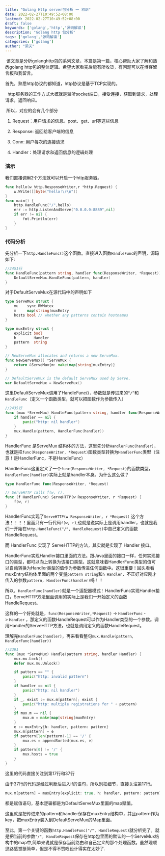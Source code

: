 ```yaml
---
title: "Golang Http server包分析 一 初识"
date: 2022-02-27T10:49:52+08:00
lastmod: 2022-02-27T10:49:52+08:00
draft: false
keywords: ['golang','http','源码解读']
description: "Golang http 包分析"
tags: ['golang','源码解读']
categories: ['golang']
author: "梁天"
---
```


  该文章是分析golanghttp包的系列文章，本篇是第一篇，核心帮助大家了解和熟悉golang http包的整体逻辑。希望大家看完后能有所收货，有问题可以在博客留言板和我留言。

<!--more-->

  首先，熟悉http协议的都知道，http协议是基于TCP实现的。

  http服务器的工作方式大概就是监听socket端口，接受连接，获取到请求，处理请求，返回响应。

 所以，对应的会有几个部分

1. Request：用户请求的信息。post、get、url等这些信息

2. Response: 返回给客户端的信息

3. Conn: 用户每次的连接请求

4. Handler：处理请求和返回信息的逻辑处理

### 演示

我们直接调用2个方法就可以开启一个http服务器。

```go
func hello(w http.ResponseWriter,r *http.Request) {
    w.Write([]byte("hello!\r\n"))
}
func main() {
    http.HandleFunc("/",hello)
    err := http.ListenAndServe("0.0.0.0:8889",nil)
    if err != nil {
        fmt.Println(err)
    }
}
```

### 代码分析

先分析一下`http.HandleFunc()`这个函数。直接进入函数`HandleFunc`的声明，源码如下:

```go
//2451行
func HandleFunc(pattern string, handler func(ResponseWriter, *Request)) {
    DefaultServeMux.HandleFunc(pattern, handler)
}
```

对于DefaultServeMux在源代码中的声明如下

```go
type ServeMux struct {
    mu    sync.RWMutex
    m     map[string]muxEntry
    hosts bool // whether any patterns contain hostnames
}

type muxEntry struct {
    explicit bool
    h        Handler
    pattern  string
}

// NewServeMux allocates and returns a new ServeMux.
func NewServeMux() *ServeMux {
    return &ServeMux{m: make(map[string]muxEntry)}
}

// DefaultServeMux is the default ServeMux used by Serve.
var DefaultServeMux = NewServeMux()
```

这里DefaultServeMux调用了HandleFunc()，参数就是传进来的`“/”`和`HandleFunc`（定义一个函数类型，就可以把函数作为参数传入）

```go
//2435行
func (mux *ServeMux) HandleFunc(pattern string, handler func(ResponseWriter, *Request)) {
    if handler == nil {
        panic("http: nil handler")
    }
    mux.Handle(pattern, HandlerFunc(handler))
}
```

HandlerFunc 是ServeMux 结构体的方法，这里先分析`HandlerFunc(handler)`，也就是把`func(ResponseWriter, *Request)`函数类型转换为`HandlerFunc`类型（注意！是HandlerFunc，不是HandleFunc）

HandlerFunc这里定义了一个`func(ResponseWriter, *Request)`的函数类型，`HandlerFunc(handler)`实际上就是handler本身。为什么这么做？

```go
type HandlerFunc func(ResponseWriter, *Request)

// ServeHTTP calls f(w, r).
func (f HandlerFunc) ServeHTTP(w ResponseWriter, r *Request) {
    f(w, r)
}
```

HandlerFunc实现了`ServeHTTP(w ResponseWriter, r *Request)` 这个方法！！！！里面只有一行代码`f(w, r)`,也就是说实际上是调用handler，也就是我们一开始在`http.HandleFunc("/", HandleRequest)`中自己定义的函数HandleRequest。

而 HandlerFunc 实现了 ServeHTTP的方法，其实就是实现了 Handler 接口。

 HandlerFunc实现Handler接口里面的方法。跟Java里面的接口一样，任何实现接口的类型，都可以向上转换为该接口类型。这就意味着HandlerFunc类型的值可以自动转换为Handler类型的值作为参数传进任何函数中。这很重要！回头看看muxEntry结构体里面的两个变量`pattern string`和`h Handler`，不正好对应刚才传入的参数`pattern, HandlerFunc(handler)`吗！！

所以，`HandlerFunc(handler)`就是一个适配器模式！HandlerFunc实现Handler接口，ServeHTTP方法里面调用的实际上是我们一开始定义的函数HandleRequest。

这样的一个好处就是，`func(ResponseWriter,*Request)` -> `HandlerFunc` -> `Handler` ，那定义的函数HandleRequest可以作为Handler类型的一个参数。调用Handler的ServeHTTP方法，也就是调用定义的函数HandleRequest。

理解完`HandlerFunc(handler)`，再来看看整句`mux.Handle(pattern, HandlerFunc(handler))`

```go
//2391
func (mux *ServeMux) Handle(pattern string, handler Handler) {
    mux.mu.Lock()
    defer mux.mu.Unlock()

    if pattern == "" {
        panic("http: invalid pattern")
    }
    if handler == nil {
        panic("http: nil handler")
    }
    if _, exist := mux.m[pattern]; exist {
        panic("http: multiple registrations for " + pattern)
    }
    if mux.m == nil {
        mux.m = make(map[string]muxEntry)
    }
    e := muxEntry{h: handler, pattern: pattern}
    mux.m[pattern] = e
    if pattern[len(pattern)-1] == '/' {
        mux.es = appendSorted(mux.es, e)
    }
    if pattern[0] != '/' {
        mux.hosts = true
    }
}
```

这里的代码直接关注到第17行和37行

由于37行的代码是经过判断后进入if的语句，所以别扣细节，直接关注第17行。

```go
mux.m[pattern] = muxEntry{explicit: true, h: handler, pattern: pattern}
```

都是赋值语句，基本逻辑都是为DefaultServeMux里面的map赋值。

这里就是把传进来的pattern和handler保存在muxEntry结构中，并且pattern作为key，把muxEntry装入到DefaultServeMux的Map里面。

 至此，第一个关键的函数`http.HandleFunc("/", HandleRequest)`就分析完了，就是把当前的参数`"/", HandleRequest`保存在http包里面的默认的一个ServeMux结构中的map中,简单来说就是保存当前路由和自己定义的那个处理函数。虽然理顺思路感觉挺简单，但是不得不赞叹设计得实在太妙了.
